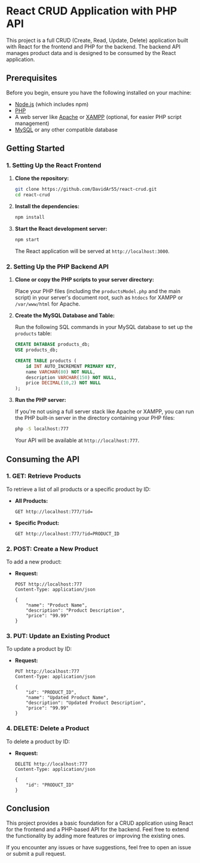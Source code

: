 # React CRUD Application with PHP API

This project is a full CRUD (Create, Read, Update, Delete) application built with React for the frontend and PHP for the backend. The backend API manages product data and is designed to be consumed by the React application.

## Prerequisites

Before you begin, ensure you have the following installed on your machine:

- [Node.js](https://nodejs.org/) (which includes npm)
- [PHP](https://www.php.net/)
- A web server like [Apache](https://httpd.apache.org/) or [XAMPP](https://www.apachefriends.org/index.html) (optional, for easier PHP script management)
- [MySQL](https://www.mysql.com/) or any other compatible database

## Getting Started

### 1. Setting Up the React Frontend

1. **Clone the repository:**

    ```bash
    git clone https://github.com/DavidAr55/react-crud.git
    cd react-crud
    ```

2. **Install the dependencies:**

    ```bash
    npm install
    ```

3. **Start the React development server:**

    ```bash
    npm start
    ```

    The React application will be served at `http://localhost:3000`.

### 2. Setting Up the PHP Backend API

1. **Clone or copy the PHP scripts to your server directory:**

    Place your PHP files (including the `productsModel.php` and the main script) in your server's document root, such as `htdocs` for XAMPP or `/var/www/html` for Apache.

2. **Create the MySQL Database and Table:**

    Run the following SQL commands in your MySQL database to set up the `products` table:

    ```sql
    CREATE DATABASE products_db;
    USE products_db;

    CREATE TABLE products (
        id INT AUTO_INCREMENT PRIMARY KEY,
        name VARCHAR(80) NOT NULL,
        description VARCHAR(150) NOT NULL,
        price DECIMAL(10,2) NOT NULL
    );
    ```

3. **Run the PHP server:**

    If you're not using a full server stack like Apache or XAMPP, you can run the PHP built-in server in the directory containing your PHP files:

    ```bash
    php -S localhost:777
    ```

    Your API will be available at `http://localhost:777`.

## Consuming the API

### 1. GET: Retrieve Products

To retrieve a list of all products or a specific product by ID:

- **All Products:**

    ```http
    GET http://localhost:777/?id=
    ```

- **Specific Product:**

    ```http
    GET http://localhost:777/?id=PRODUCT_ID
    ```

### 2. POST: Create a New Product

To add a new product:

- **Request:**

    ```http
    POST http://localhost:777
    Content-Type: application/json

    {
        "name": "Product Name",
        "description": "Product Description",
        "price": "99.99"
    }
    ```

### 3. PUT: Update an Existing Product

To update a product by ID:

- **Request:**

    ```http
    PUT http://localhost:777
    Content-Type: application/json

    {
        "id": "PRODUCT_ID",
        "name": "Updated Product Name",
        "description": "Updated Product Description",
        "price": "99.99"
    }
    ```

### 4. DELETE: Delete a Product

To delete a product by ID:

- **Request:**

    ```http
    DELETE http://localhost:777
    Content-Type: application/json

    {
        "id": "PRODUCT_ID"
    }
    ```

## Conclusion

This project provides a basic foundation for a CRUD application using React for the frontend and a PHP-based API for the backend. Feel free to extend the functionality by adding more features or improving the existing ones. 

If you encounter any issues or have suggestions, feel free to open an issue or submit a pull request.
